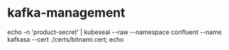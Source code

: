 # kafka-management
echo -n 'product-secret' | kubeseal --raw --namespace confluent --name kafkasa --cert ./certs/bitnami.cert; echo
